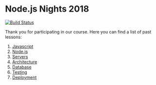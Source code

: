 # Node.js Nights 2018

[![Build Status](https://travis-ci.com/strvcom/nodejs-nights-2018.svg?branch=master)](https://travis-ci.com/strvcom/nodejs-nights-2018)

Thank you for participating in our course. Here you can find a list of past lessons:

1. [Javascript](https://github.com/strvcom/nodejs-nights-2018/tree/master/lectures/01-javascript)
1. [Node.js](https://github.com/strvcom/nodejs-nights-2018/tree/master/lectures/02-nodejs)
1. [Servers](https://github.com/strvcom/nodejs-nights-2018/tree/master/lectures/03-servers)
1. [Architecture](https://github.com/strvcom/nodejs-nights-2018/tree/master/lectures/04-architecture)
1. [Database](https://github.com/strvcom/nodejs-nights-2018/tree/master/lectures/05-database)
1. [Testing](https://github.com/strvcom/nodejs-nights-2018/tree/master/lectures/06-testing)
1. [Deployment](https://github.com/strvcom/nodejs-nights-2018/tree/master/lectures/07-deployment)
